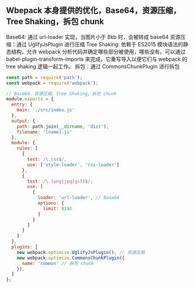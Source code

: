 
## Wbepack 本身提供的优化，Base64，资源压缩，Tree Shaking，拆包 chunk

Base64: 通过 url-loader 实现，当图片小于 8kb 时，会被转成 base64
资源压缩：通过 UglifyJsPlugin 进行压缩
Tree Shaking: 依赖于 ES2015 模块语法的静态结构，允许 webpack 分析代码并确定哪些部分被使用，哪些没有。可以通过 babel-plugin-transform-imports 来完成，它重写导入以便它们与 webpack 的 tree shaking 逻辑一起工作。 
拆包：通过 CommonsChunkPlugin 进行拆包

```js
const path = require('path');
const webpack = require('webpack');

// Base64、资源压缩、Tree Shaking、拆包 chunk
module.exports = {
  entry: {
    main: './src/index.js'
  },
  output: {
    path: path.join(__dirname, 'dist'),
    filename: '[name].js'
  },
  module: {
    rules: [
      {
        test: /\.css$/,
        use: ['style-loader', 'css-loader']
      },
      {
        test: /\.(png|jpg|gif)$/,
        use: [
          {
            loader: 'url-loader', // Base64
            options: {
              limit: 8192
            }
          }
        ]
      }
    ]
  },
  plugins: [
    new webpack.optimize.UglifyJsPlugin(), // 资源压缩
    new webpack.optimize.CommonsChunkPlugin({
      name: 'common' // 拆包 chunk
    }),
  ]
};
```